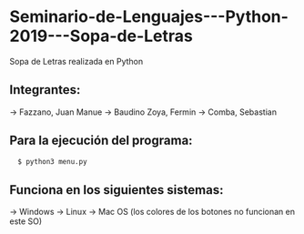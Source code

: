 # Seminario-de-Lenguajes---Python-2019---Sopa-de-Letras
Sopa de Letras realizada en Python

## Integrantes:
  -> Fazzano, Juan Manue
  -> Baudino Zoya, Fermin
  -> Comba, Sebastian
  

## Para la ejecución del programa:
```bash
  $ python3 menu.py
 ```
## Funciona en los siguientes sistemas:
  -> Windows
  -> Linux
  -> Mac OS (los colores de los botones no funcionan en este SO)
